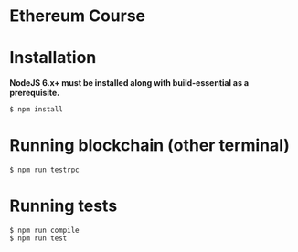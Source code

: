 # Ethereum Course

# Installation

**NodeJS 6.x+ must be installed along with build-essential as a prerequisite.**
```
$ npm install
```

# Running blockchain (other terminal)
```
$ npm run testrpc
```

# Running tests

```
$ npm run compile
$ npm run test
```

